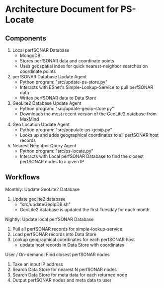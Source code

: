 # Architecture Document for PS-Locate

## Components
1. Local perfSONAR Database 
	* MongoDB
	* Stores perfSONAR data and coordinate points
	* Uses geospatial index for quick nearest-neighbor searches on coordinate points
2. perfSONAR Database Update Agent
	* Python program: "src/update-ps-store.py"
	* Interacts with ESnet's Simple-Lookup-Service to pull perfSONAR data
	* Writes perfSONAR data to Data Store
3. GeoLite2 Database Update Agent
	* Python program: "src/update-geoip-store.py"
	* Downloads the most recent version of the GeoLite2 database from MaxMind
4. Geo Location Update Agent
	* Python program: "src/populate-ps-geoip.py"
	* Looks up and adds geographical coordinates to all perfSONAR host records
5. Nearest Neighbor Query Agent
	* Python program: "src/ps-locate.py"
	* Interacts with Local perfSONAR Database to find the closest perfSONAR nodes to a given IP

## Workflows
Monthly: Update GeoLite2 Database

1. Update geolite2 database
	* "src/updateGeoIpDB.sh"
	* GeoLite2 database is updated the first Tuesday for each month

Nightly: Update local perfSONAR Database

1. Pull all perfSONAR records for simple-lookup-service
2. Load perfSONAR records into Data Store
3. Lookup geographical coordinates for each perfSONAR host
	* update host records in Data Store with coordinates

User / On-demand: Find closest perfSONAR nodes

1. Take an input IP address
2. Search Data Store for nearest N perfSONAR nodes
3. Search Data Store for meta data for each returned node
4. Output perfSONAR nodes and meta data to user
